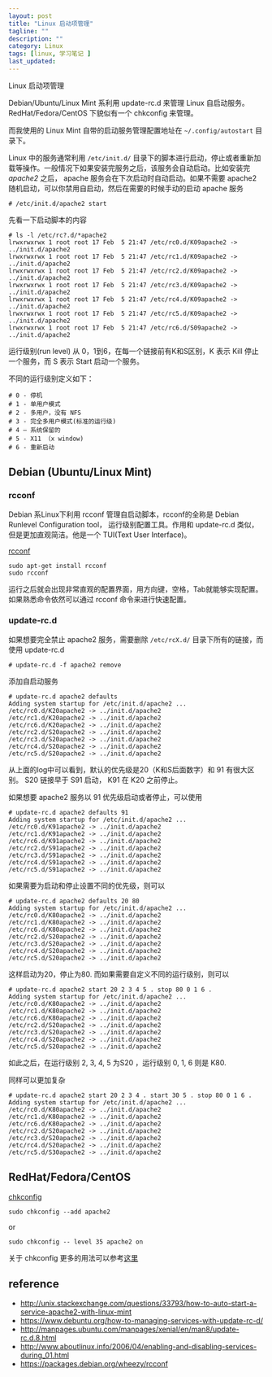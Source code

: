 ```yaml
---
layout: post
title: "Linux 启动项管理"
tagline: ""
description: ""
category: Linux
tags: [linux, 学习笔记 ]
last_updated: 
---
```


Linux 启动项管理

Debian/Ubuntu/Linux Mint 系利用 update-rc.d 来管理 Linux 自启动服务。RedHat/Fedora/CentOS  下貌似有一个 chkconfig 来管理。

而我使用的 Linux Mint 自带的启动服务管理配置地址在 `~/.config/autostart` 目录下。

Linux 中的服务通常利用 `/etc/init.d/` 目录下的脚本进行启动，停止或者重新加载等操作。一般情况下如果安装完服务之后，该服务会自动启动。比如安装完 _apache2_ 之后， apache 服务会在下次启动时自动启动。如果不需要 apache2 随机启动，可以你禁用自启动，然后在需要的时候手动的启动 apache 服务

    # /etc/init.d/apache2 start

先看一下启动脚本的内容

    # ls -l /etc/rc?.d/*apache2
    lrwxrwxrwx 1 root root 17 Feb  5 21:47 /etc/rc0.d/K09apache2 -> ../init.d/apache2
    lrwxrwxrwx 1 root root 17 Feb  5 21:47 /etc/rc1.d/K09apache2 -> ../init.d/apache2
    lrwxrwxrwx 1 root root 17 Feb  5 21:47 /etc/rc2.d/K09apache2 -> ../init.d/apache2
    lrwxrwxrwx 1 root root 17 Feb  5 21:47 /etc/rc3.d/K09apache2 -> ../init.d/apache2
    lrwxrwxrwx 1 root root 17 Feb  5 21:47 /etc/rc4.d/K09apache2 -> ../init.d/apache2
    lrwxrwxrwx 1 root root 17 Feb  5 21:47 /etc/rc5.d/K09apache2 -> ../init.d/apache2
    lrwxrwxrwx 1 root root 17 Feb  5 21:47 /etc/rc6.d/S09apache2 -> ../init.d/apache2

运行级别(run level) 从 0，1到6，在每一个链接前有K和S区别，K 表示 Kill  停止一个服务，而 S 表示 Start 启动一个服务。

不同的运行级别定义如下：

    # 0 - 停机
    # 1 - 单用户模式
    # 2 - 多用户，没有 NFS
    # 3 - 完全多用户模式(标准的运行级)
    # 4 – 系统保留的
    # 5 - X11 （x window)
    # 6 - 重新启动

## Debian (Ubuntu/Linux Mint)

### rcconf

Debian 系Linux下利用 rcconf 管理自启动脚本，rcconf的全称是 Debian Runlevel Configuration tool， 运行级别配置工具。作用和 update-rc.d 类似，但是更加直观简洁。他是一个 TUI(Text User Interface)。

[rcconf](http://man.he.net/man8/rcconf)

    sudo apt-get install rcconf
    sudo rcconf

运行之后就会出现非常直观的配置界面，用方向键，空格，Tab就能够实现配置。如果熟悉命令依然可以通过 rcconf 命令来进行快速配置。


### update-rc.d

如果想要完全禁止 apache2 服务，需要删除 `/etc/rcX.d/` 目录下所有的链接，而使用 update-rc.d 

    # update-rc.d -f apache2 remove

添加自启动服务

    # update-rc.d apache2 defaults
    Adding system startup for /etc/init.d/apache2 ...
    /etc/rc0.d/K20apache2 -> ../init.d/apache2
    /etc/rc1.d/K20apache2 -> ../init.d/apache2
    /etc/rc6.d/K20apache2 -> ../init.d/apache2
    /etc/rc2.d/S20apache2 -> ../init.d/apache2
    /etc/rc3.d/S20apache2 -> ../init.d/apache2
    /etc/rc4.d/S20apache2 -> ../init.d/apache2
    /etc/rc5.d/S20apache2 -> ../init.d/apache2

从上面的log中可以看到，默认的优先级是20（K和S后面数字）和 91 有很大区别。 S20 链接早于 S91 启动， K91 在 K20 之前停止。

如果想要 apache2 服务以 91 优先级启动或者停止，可以使用

    # update-rc.d apache2 defaults 91
    Adding system startup for /etc/init.d/apache2 ...
    /etc/rc0.d/K91apache2 -> ../init.d/apache2
    /etc/rc1.d/K91apache2 -> ../init.d/apache2
    /etc/rc6.d/K91apache2 -> ../init.d/apache2
    /etc/rc2.d/S91apache2 -> ../init.d/apache2
    /etc/rc3.d/S91apache2 -> ../init.d/apache2
    /etc/rc4.d/S91apache2 -> ../init.d/apache2
    /etc/rc5.d/S91apache2 -> ../init.d/apache2

如果需要为启动和停止设置不同的优先级，则可以

    # update-rc.d apache2 defaults 20 80
    Adding system startup for /etc/init.d/apache2 ...
    /etc/rc0.d/K80apache2 -> ../init.d/apache2
    /etc/rc1.d/K80apache2 -> ../init.d/apache2
    /etc/rc6.d/K80apache2 -> ../init.d/apache2
    /etc/rc2.d/S20apache2 -> ../init.d/apache2
    /etc/rc3.d/S20apache2 -> ../init.d/apache2
    /etc/rc4.d/S20apache2 -> ../init.d/apache2
    /etc/rc5.d/S20apache2 -> ../init.d/apache2

这样启动为20，停止为80. 而如果需要自定义不同的运行级别，则可以

    # update-rc.d apache2 start 20 2 3 4 5 . stop 80 0 1 6 .
    Adding system startup for /etc/init.d/apache2 ...
    /etc/rc0.d/K80apache2 -> ../init.d/apache2
    /etc/rc1.d/K80apache2 -> ../init.d/apache2
    /etc/rc6.d/K80apache2 -> ../init.d/apache2
    /etc/rc2.d/S20apache2 -> ../init.d/apache2
    /etc/rc3.d/S20apache2 -> ../init.d/apache2
    /etc/rc4.d/S20apache2 -> ../init.d/apache2
    /etc/rc5.d/S20apache2 -> ../init.d/apache2

如此之后，在运行级别 2, 3, 4, 5 为S20 ，运行级别 0, 1, 6 则是 K80.

同样可以更加复杂

    # update-rc.d apache2 start 20 2 3 4 . start 30 5 . stop 80 0 1 6 .
    Adding system startup for /etc/init.d/apache2 ...
    /etc/rc0.d/K80apache2 -> ../init.d/apache2
    /etc/rc1.d/K80apache2 -> ../init.d/apache2
    /etc/rc6.d/K80apache2 -> ../init.d/apache2
    /etc/rc2.d/S20apache2 -> ../init.d/apache2
    /etc/rc3.d/S20apache2 -> ../init.d/apache2
    /etc/rc4.d/S20apache2 -> ../init.d/apache2
    /etc/rc5.d/S30apache2 -> ../init.d/apache2

## RedHat/Fedora/CentOS
[chkconfig](http://linux.die.net/man/8/chkconfig)

    sudo chkconfig --add apache2

or

    sudo chkconfig -- level 35 apache2 on

关于 chkconfig 更多的用法可以参考[这里](http://www.aboutlinux.info/2006/04/enabling-and-disabling-services-during_01.html)

## reference

- <http://unix.stackexchange.com/questions/33793/how-to-auto-start-a-service-apache2-with-linux-mint>
- <https://www.debuntu.org/how-to-managing-services-with-update-rc-d/>
- <http://manpages.ubuntu.com/manpages/xenial/en/man8/update-rc.d.8.html>
- <http://www.aboutlinux.info/2006/04/enabling-and-disabling-services-during_01.html>
- <https://packages.debian.org/wheezy/rcconf>
